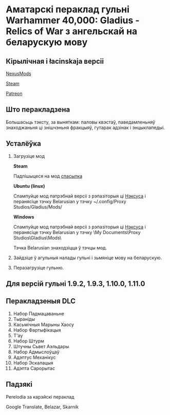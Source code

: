 # Аматарскі пераклад гульні Warhammer 40,000: Gladius - Relics of War з ангельскай на беларускую мову

## Кірылічная і łacinskaja версіі

[NexusMods](https://www.nexusmods.com/warhammer40000gladiusrelicsofwar/mods/23)

[Steam](https://steamcommunity.com/sharedfiles/filedetails/?id=2372249255)

[Patreon](https://patreon.com/Reiko651)

## Што перакладзена

Большасьць тэксту, за выняткам: паловы квэстаў, паведамленьняў знаходжаньня ці знішчэньня фракцыяў, гутарак адзінак і энцыклапедыі.

## Усталёўка

1. Загрузіце мод

    **Steam**

    Падпішыцеся на мод [спасылка](https://steamcommunity.com/sharedfiles/filedetails/?id=2372249255&searchtext=Belarusian)

    **Ubuntu (linux)**

    Спампуйце мод патрэбнай версіі з рэпазіторыя ці [Нэксуса](https://www.nexusmods.com/warhammer40000gladiusrelicsofwar/mods/23) і перанясіце тэчку Belarusian у тэчку ~/.config/Proxy Studios/Gladius/Mods/

    **Windows**

    Спампуйце мод патрэбнай версіі з рэпазіторыя ці [Нэксуса](https://www.nexusmods.com/warhammer40000gladiusrelicsofwar/mods/23) і перанясіце тэчку Belarusian у тэчку \My Documents\Proxy Studios\Gladius\Mods\

    Тэчка Belarusian знаходзіцца ў тэчцы мод.

2. Зайдзіце ў агульныя налады гульні і зьмяніце мову на беларускую. 

3. Перазагрузіце гульню.

## Для версій гульні 1.9.2, 1.9.3, 1.10.0, 1.11.0

## Перакладзеныя DLC

1. Набор Падмацаваньне
2. Тыраніды
3. Касьмічныя Марыны Хаосу
4. Набор Фартыфікацыя
5. T'ау
6. Набор Штурм
7. Штучны Сьвет Аэльдары
8. Набор Адмыслоўцаў
9. Адэптус Механікус
10. Набор Эскалацыя
11. Адэпта Сарорытас

## Падзякі

Perelodia за карэйскі пераклад

Google Translate, Belazar, Skarnik

